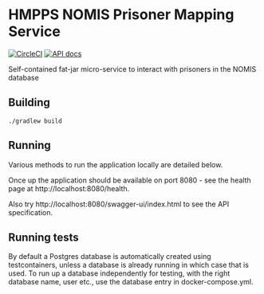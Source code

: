 # HMPPS NOMIS Prisoner Mapping Service

[![CircleCI](https://circleci.com/gh/ministryofjustice/hmpps-nomis-visits-mapping-service/tree/main.svg?style=svg)](https://circleci.com/gh/ministryofjustice/hmpps-nomis-visits-mapping-service)
[![API docs](https://img.shields.io/badge/API_docs_-view-85EA2D.svg?logo=swagger)](https://nomis-visits-mapping-dev.hmpps.service.justice.gov.uk/webjars/swagger-ui/index.html?configUrl=/v3/api-docs)

Self-contained fat-jar micro-service to interact with prisoners in the NOMIS database

## Building

```./gradlew build```

## Running

Various methods to run the application locally are detailed below.

Once up the application should be available on port 8080 - see the health page at http://localhost:8080/health.

Also try http://localhost:8080/swagger-ui/index.html to see the API specification.

## Running tests

By default a Postgres database is automatically created using testcontainers, unless a database is already running in which case that is used.
To run up a database independently for testing, with the right database name, user etc., use the database entry in docker-compose.yml.
